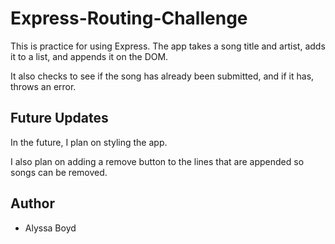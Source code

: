 # Express-Routing-Challenge

This is practice for using Express. The app takes a song title and artist, adds it to a list, and appends it on the DOM.

It also checks to see if the song has already been submitted, and if it has, throws an error.

## Future Updates

In the future, I plan on styling the app.

I also plan on adding a remove button to the lines that are appended so songs can be removed.

## Author

- Alyssa Boyd
